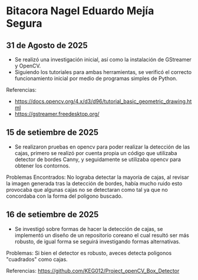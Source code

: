 # Bitacora Nagel Eduardo Mejía Segura

## 31 de Agosto de 2025

- Se realizó una investigación inicial, así como la instalación de GStreamer y OpenCV.
- Siguiendo los tutoriales para ambas herramientas, se verificó el correcto funcionamiento inicial por medio de programas simples de Python.

Referencias: 
- https://docs.opencv.org/4.x/d3/d96/tutorial_basic_geometric_drawing.html 
- https://gstreamer.freedesktop.org/

## 15 de setiembre de 2025

- Se realizaron pruebas en opencv para poder realizar la detección de las cajas, primero se realizó por cuenta propia un código que utilizaba detector de bordes Canny, y seguidamente se utilizaba opencv para obtener los contornos.

Problemas Encontrados: No lograba detectar la mayoría de cajas, al revisar la imagen generada tras la detección de bordes, había mucho ruido esto provocaba que algunas cajas no se detectaran como tal ya que no concordaba con la forma del poligono buscado.

## 16 de setiembre de 2025

- Se investigó sobre formas de hacer la detección de cajas, se implementó un diseño de un repositorio coreano el cual resultó ser más robusto, de igual forma se seguirá investigando formas alternativas.

Problemas: Si bien el detector es robusto, aveces detecta poligonos "cuadrados" como cajas.

Referencias: https://github.com/KEG012/Project_openCV_Box_Detector

